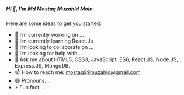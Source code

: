 ##### Hi  👋, I'm Md Mostaq Muzahid Moin

 
 

Here are some ideas to get you started:

- 🔭 I’m currently working on ...
- 🌱 I’m currently learning  React.Js
- 👯 I’m looking to collaborate on ...
- 🤔 I’m looking for help with ...
- 💬 Ask me about  HTML5, CSS3, JavaScript, ES6, React.JS, Node.JS, Express.JS, MongoDB.
- 📫 How to reach me: mostaq99muzahid@gmail.com
- 😄 Pronouns: ...
- ⚡ Fun fact: ...
 
